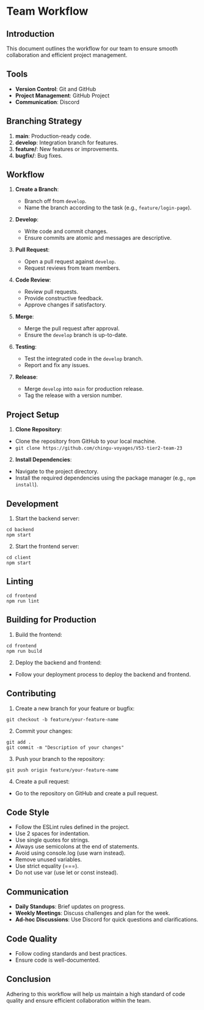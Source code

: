 # Team Workflow

## Introduction

This document outlines the workflow for our team to ensure smooth collaboration and efficient project management.

## Tools

- **Version Control**: Git and GitHub
- **Project Management**: GitHub Project
- **Communication**: Discord

## Branching Strategy

1. **main**: Production-ready code.
2. **develop**: Integration branch for features.
3. **feature/**: New features or improvements.
4. **bugfix/**: Bug fixes.

## Workflow

1. **Create a Branch**:

   - Branch off from `develop`.
   - Name the branch according to the task (e.g., `feature/login-page`).

2. **Develop**:

   - Write code and commit changes.
   - Ensure commits are atomic and messages are descriptive.

3. **Pull Request**:

   - Open a pull request against `develop`.
   - Request reviews from team members.

4. **Code Review**:

   - Review pull requests.
   - Provide constructive feedback.
   - Approve changes if satisfactory.

5. **Merge**:

   - Merge the pull request after approval.
   - Ensure the `develop` branch is up-to-date.

6. **Testing**:

   - Test the integrated code in the `develop` branch.
   - Report and fix any issues.

7. **Release**:

   - Merge `develop` into `main` for production release.
   - Tag the release with a version number.

## Project Setup

1. **Clone Repository**:

- Clone the repository from GitHub to your local machine.
- `git clone https://github.com/chingu-voyages/V53-tier2-team-23`

2. **Install Dependencies**:

- Navigate to the project directory.
- Install the required dependencies using the package manager (e.g., `npm install`).

## Development

1. Start the backend server:

```
cd backend
npm start
```

2. Start the frontend server:

```
cd client
npm start
```

## Linting

```
cd frontend
npm run lint
```

## Building for Production

1. Build the frontend:

```
cd frontend
npm run build
```

2. Deploy the backend and frontend:

- Follow your deployment process to deploy the backend and frontend.

## Contributing

1. Create a new branch for your feature or bugfix:

```
git checkout -b feature/your-feature-name
```

2. Commit your changes:

```
git add .
git commit -m "Description of your changes"
```

3. Push your branch to the repository:

```
git push origin feature/your-feature-name
```

4. Create a pull request:

- Go to the repository on GitHub and create a pull request.

## Code Style

- Follow the ESLint rules defined in the project.
- Use 2 spaces for indentation.
- Use single quotes for strings.
- Always use semicolons at the end of statements.
- Avoid using console.log (use warn instead).
- Remove unused variables.
- Use strict equality (===).
- Do not use var (use let or const instead).

## Communication

- **Daily Standups**: Brief updates on progress.
- **Weekly Meetings**: Discuss challenges and plan for the week.
- **Ad-hoc Discussions**: Use Discord for quick questions and clarifications.

## Code Quality

- Follow coding standards and best practices.
- Ensure code is well-documented.

## Conclusion

Adhering to this workflow will help us maintain a high standard of code quality and ensure efficient collaboration within the team.
